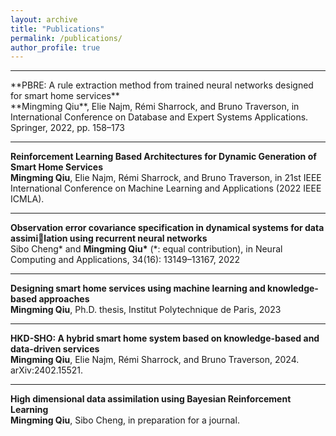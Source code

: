 ```yaml
---
layout: archive
title: "Publications"
permalink: /publications/
author_profile: true
---
```

<hr/>
**PBRE: A rule extraction method from trained neural networks designed for smart home services** <br/>
**Mingming Qiu**, Elie Najm, Rémi Sharrock, and Bruno Traverson, in International Conference on Database and Expert Systems Applications.
Springer, 2022, pp. 158–173

<hr/>

**Reinforcement Learning Based Architectures for Dynamic Generation of Smart Home Services** <br/>
**Mingming Qiu**, Elie Najm, Rémi Sharrock, and Bruno Traverson, in 21st IEEE International Conference on Machine Learning
and Applications (2022 IEEE ICMLA).

<hr/>

 **Observation error covariance specification in dynamical systems for data assimilation using recurrent neural networks** <br/>
 Sibo Cheng* and  <b>Mingming Qiu\*</b> (*: equal contribution), in Neural Computing and Applications, 34(16): 13149–13167, 2022

<hr/>

**Designing smart home services using machine learning and knowledge-based approaches** <br/>
**Mingming Qiu**, Ph.D. thesis, Institut Polytechnique de Paris, 2023

<hr/>

**HKD-SHO: A hybrid smart home system based on knowledge-based and data-driven services** <br/>
**Mingming Qiu**, Elie Najm, Rémi Sharrock, and Bruno Traverson, 2024. arXiv:2402.15521.


<hr/>

**High dimensional data assimilation using Bayesian Reinforcement Learning** <br/>
**Mingming Qiu**, Sibo Cheng, in preparation for a journal.

